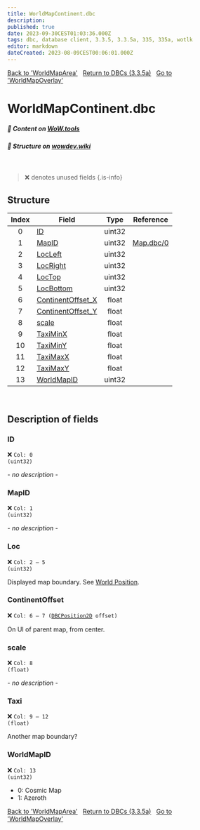 ```yaml
---
title: WorldMapContinent.dbc
description:
published: true
date: 2023-09-30CEST01:03:36.000Z
tags: dbc, database client, 3.3.5, 3.3.5a, 335, 335a, wotlk
editor: markdown
dateCreated: 2023-08-09CEST00:06:01.000Z
---
```

<a href="https://trinitycore.info/files/DBC/335/worldmaparea" class="mt-5 v-btn v-btn--depressed v-btn--flat v-btn--outlined theme--light v-size--default darkblue--text text--lighten-3"><span class="v-btn__content"><i aria-hidden="true" class="v-icon notranslate v-icon--left mdi mdi-arrow-left theme--light"></i><span>Back to 'WorldMapArea'</span></span></a>&nbsp;&nbsp;&nbsp;<a href="https://trinitycore.info/files/DBC/335/DBC" class="mt-5 v-btn v-btn--depressed v-btn--flat v-btn--outlined theme--light v-size--default darkblue--text text--lighten-3"><span class="v-btn__content"><i aria-hidden="true" class="v-icon notranslate v-icon--left mdi mdi-home-outline theme--light"></i><span>Return to DBCs (3.3.5a)</span></span></a>&nbsp;&nbsp;&nbsp;<a href="https://trinitycore.info/files/DBC/335/worldmapoverlay" class="mt-5 v-btn v-btn--depressed v-btn--flat v-btn--outlined theme--light v-size--default darkblue--text text--lighten-3"><span class="v-btn__content"><span>Go to 'WorldMapOverlay'</span><i aria-hidden="true" class="v-icon notranslate v-icon--right mdi mdi-arrow-right theme--light"></i></span></a>

# WorldMapContinent.dbc
##### :open_book: Content on [WoW.tools](https://wow.tools/dbc/?dbc=worldmapcontinent&build=3.3.5.12340)
##### :pencil: Structure on [wowdev.wiki](https://wowdev.wiki/DB/WorldMapContinent)
&nbsp;

> :x: denotes unused fields
{.is-info}


## Structure

| Index | Field | Type | Reference |
| :---: | --- | :---: | --- |
| 0 | [ID](#id) | uint32 |  |
| 1 | [MapID](#mapid) | uint32 | [Map.dbc/0](/files/DBC/335/map#id) |
| 2 | [LocLeft](#loc) | uint32 |  |
| 3 | [LocRight](#loc) | uint32 |  |
| 4 | [LocTop](#loc) | uint32 |  |
| 5 | [LocBottom](#loc) | uint32 |  |
| 6 | [ContinentOffset_X](#continentoffset) | float |  |
| 7 | [ContinentOffset_Y](#continentoffset) | float |  |
| 8 | [scale](#scale) | float |  |
| 9 | [TaxiMinX](#taxi) | float |  |
| 10 | [TaxiMinY](#taxi) | float |  |
| 11 | [TaxiMaxX](#taxi) | float |  |
| 12 | [TaxiMaxY](#taxi) | float |  |
| 13 | [WorldMapID](#worldmapid) | uint32 |  |
&nbsp;
## Description of fields

### ID
:x: <code>Col: 0 (uint32)</code>

*- no description -*
&nbsp;

### MapID
:x: <code>Col: 1 (uint32)</code>

*- no description -*
&nbsp;

### Loc
:x: <code>Col: 2 &ndash; 5 (uint32)</code>

Displayed map boundary. See [World Position](/how-to/worldposition).
&nbsp;

### ContinentOffset
:x: <code>Col: 6 &ndash; 7 ([DBCPosition2D](/how-to/worldposition) offset)</code>

On UI of parent map, from center.
&nbsp;

### scale
:x: <code>Col: 8 (float)</code>

*- no description -*
&nbsp;

### Taxi
:x: <code>Col: 9 &ndash; 12 (float)</code>

Another map boundary?
&nbsp;

### WorldMapID
:x: <code>Col: 13 (uint32)</code>

* 0: Cosmic Map
* 1: Azeroth
&nbsp;

<a href="https://trinitycore.info/files/DBC/335/worldmaparea" class="mt-5 v-btn v-btn--depressed v-btn--flat v-btn--outlined theme--light v-size--default darkblue--text text--lighten-3"><span class="v-btn__content"><i aria-hidden="true" class="v-icon notranslate v-icon--left mdi mdi-arrow-left theme--light"></i><span>Back to 'WorldMapArea'</span></span></a>&nbsp;&nbsp;&nbsp;<a href="https://trinitycore.info/files/DBC/335/DBC" class="mt-5 v-btn v-btn--depressed v-btn--flat v-btn--outlined theme--light v-size--default darkblue--text text--lighten-3"><span class="v-btn__content"><i aria-hidden="true" class="v-icon notranslate v-icon--left mdi mdi-home-outline theme--light"></i><span>Return to DBCs (3.3.5a)</span></span></a>&nbsp;&nbsp;&nbsp;<a href="https://trinitycore.info/files/DBC/335/worldmapoverlay" class="mt-5 v-btn v-btn--depressed v-btn--flat v-btn--outlined theme--light v-size--default darkblue--text text--lighten-3"><span class="v-btn__content"><span>Go to 'WorldMapOverlay'</span><i aria-hidden="true" class="v-icon notranslate v-icon--right mdi mdi-arrow-right theme--light"></i></span></a>
